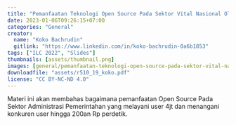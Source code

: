 ```yaml
---
title: "Pemanfaatan Teknologi Open Source Pada Sektor Vital Nasional Oleh Koko Bachrudin"
date: 2023-01-06T09:26:15+07:00
categories: "General"
creator: 
  name: "Koko Bachrudin"
  gitlink: "https://www.linkedin.com/in/koko-bachrudin-0a6b1853"
tags: ["ILC 2022", "Slides"]
thumbnails: [assets/thumbnail.png]
images: [general/pemanfaatan-teknologi-open-source-pada-sektor-vital-nasional-oleh-koko-bachrudin/assets/thumbnail.png]
downloadfile: "assets/r510_19_koko.pdf"
license: "CC BY-NC-ND 4.0"
---
```

Materi ini akan membahas bagaimana pemanfaatan Open Source Pada Sektor Administrasi Pemerintahan yang melayani user 4jt dan menangani konkuren user hingga 200an Rp perdetik.